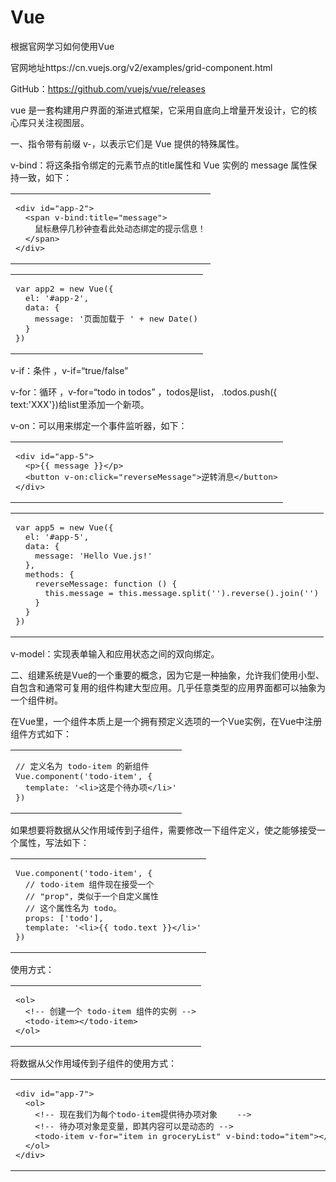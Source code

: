# Vue
根据官网学习如何使用Vue

官网地址https://cn.vuejs.org/v2/examples/grid-component.html

GitHub：https://github.com/vuejs/vue/releases

vue 是一套构建用户界面的渐进式框架，它采用自底向上增量开发设计，它的核心库只关注视图层。

一、指令带有前缀 v-，以表示它们是 Vue 提供的特殊属性。

v-bind：将这条指令绑定的元素节点的title属性和 Vue 实例的 message 属性保持一致，如下：

<table><tbody><tr><td ><pre><div class="line"><span>&lt;<span class="name">div</span> <span>id</span>=<span class="string">"app-2"</span>&gt;</span></div><div class="line">  <span>&lt;<span class="name">span</span> <span>v-bind:title</span>=<span class="string">"message"</span>&gt;</span></div><div class="line">    鼠标悬停几秒钟查看此处动态绑定的提示信息！</div><div class="line">  <span>&lt;/<span class="name">span</span>&gt;</span></div><div class="line"><span>&lt;/<span class="name">div</span>&gt;</span></div></pre></td></tr></tbody></table>

<table><tbody><tr><td><pre><div class="line"><span class="keyword">var</span> app2 = <span class="keyword">new</span> Vue({</div><div class="line">  <span>el</span>: <span class="string">'#app-2'</span>,</div><div class="line">  <span>data</span>: {</div><div class="line">    <span>message</span>: <span class="string">'页面加载于 '</span> + <span class="keyword">new</span> <span class="built_in">Date</span>()</div><div class="line">  }</div><div class="line">})</div></pre></td></tr></tbody></table>

v-if：条件 ，v-if=“true/false”

v-for：循环 ，v-for=“todo in todos” ，todos是list， .todos.push({ text:'XXX'})给list里添加一个新项。

v-on：可以用来绑定一个事件监听器，如下：

<table><tbody><tr><td><pre><div class="line"><span>&lt;<span class="name">div</span> <span>id</span>=<span class="string">"app-5"</span>&gt;</span></div><div class="line">  <span>&lt;<span class="name">p</span>&gt;</span>{{ message }}<span>&lt;/<span class="name">p</span>&gt;</span></div><div class="line">  <span>&lt;<span class="name">button</span> <span>v-on:click</span>=<span class="string">"reverseMessage"</span>&gt;</span>逆转消息<span >&lt;/<span class="name">button</span>&gt;</span></div><div class="line"><span >&lt;/<span class="name">div</span>&gt;</span></div></pre></td></tr></tbody></table>

<table><tbody><tr><td><pre><div class="line"><span class="keyword">var</span> app5 = <span class="keyword">new</span> Vue({</div><div class="line">  <span>el</span>: <span class="string">'#app-5'</span>,</div><div class="line">  <span>data</span>: {</div><div class="line">    <span>message</span>: <span class="string">'Hello Vue.js!'</span></div><div class="line">  },</div><div class="line">  <span>methods</span>: {</div><div class="line">    <span>reverseMessage</span>: <span class="function"><span class="keyword">function</span> (<span class="params"></span>) </span>{</div><div class="line">      <span class="keyword">this</span>.message = <span class="keyword">this</span>.message.split(<span class="string">''</span>).reverse().join(<span class="string">''</span>)</div><div class="line">    }</div><div class="line">  }</div><div class="line">})</div></pre></td></tr></tbody></table>

v-model：实现表单输入和应用状态之间的双向绑定。

二、组建系统是Vue的一个重要的概念，因为它是一种抽象，允许我们使用小型、自包含和通常可复用的组件构建大型应用。几乎任意类型的应用界面都可以抽象为一个组件树。

在Vue里，一个组件本质上是一个拥有预定义选项的一个Vue实例，在Vue中注册组件方式如下：

<table><tbody><tr><td><pre><div class="line"><span class="comment">// 定义名为 todo-item 的新组件</span></div><div class="line">Vue.component(<span class="string">'todo-item'</span>, {</div><div class="line">  <span>template</span>: <span class="string">'&lt;li&gt;这是个待办项&lt;/li&gt;'</span></div><div class="line">})</div></pre></td></tr></tbody></table>

如果想要将数据从父作用域传到子组件，需要修改一下组件定义，使之能够接受一个属性，写法如下：

<table><tbody><tr><td><pre><div class="line">Vue.component(<span class="string">'todo-item'</span>, {</div><div class="line">  <span class="comment">// todo-item 组件现在接受一个</span></div><div class="line">  <span class="comment">// "prop"，类似于一个自定义属性</span></div><div class="line">  <span class="comment">// 这个属性名为 todo。</span></div><div class="line">  props: [<span class="string">'todo'</span>],</div><div class="line">  <span>template</span>: <span class="string">'&lt;li&gt;{{ todo.text }}&lt;/li&gt;'</span></div><div class="line">})</div></pre></td></tr></tbody></table>

使用方式：

<table><tbody><tr><td><pre><div class="line"><span>&lt;<span class="name">ol</span>&gt;</span></div><div class="line">  <span class="comment">&lt;!-- 创建一个 todo-item 组件的实例 --&gt;</span></div><div class="line">  <span >&lt;<span class="name">todo-item</span>&gt;</span><span >&lt;/<span class="name">todo-item</span>&gt;</span></div><div class="line"><span >&lt;/<span class="name">ol</span>&gt;</span></div></pre></td></tr></tbody></table>

将数据从父作用域传到子组件的使用方式：

<table><tbody><tr><td><pre><div class="line"><span>&lt;<span class="name">div</span> <span>id</span>=<span class="string">"app-7"</span>&gt;</span></div><div class="line">  <span >&lt;<span class="name">ol</span>&gt;</span></div><div class="line">    <span class="comment">&lt;!-- 现在我们为每个todo-item提供待办项对象    --&gt;</span></div><div class="line">    <span class="comment">&lt;!-- 待办项对象是变量，即其内容可以是动态的 --&gt;</span></div><div class="line">    <span>&lt;<span class="name">todo-item</span> <span>v-for</span>=<span class="string">"item in groceryList"</span> <span>v-bind:todo</span>=<span class="string">"item"</span>&gt;</span><span>&lt;/<span class="name">todo-item</span>&gt;</span></div><div class="line">  <span >&lt;/<span class="name">ol</span>&gt;</span></div><div class="line"><span >&lt;/<span class="name">div</span>&gt;</span></div></pre></td></tr></tbody></table>


